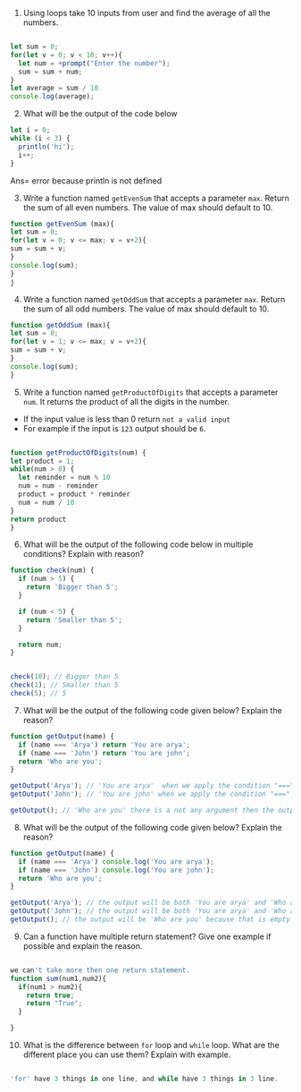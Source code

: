 1. Using loops take 10 inputs from user and find the average of all the numbers.

```js

let sum = 0;
for(let v = 0; v < 10; v++){
  let num = +prompt("Enter the number");
  sum = sum + num;
}
let average = sum / 10
console.log(average);

```

2. What will be the output of the code below


```js
let i = 0;
while (i < 3) {
  println('hi');
  i++;
}

```       

Ans= error because println is not defined

3. Write a function named `getEvenSum` that accepts a parameter `max`. Return the sum of all even numbers. The value of max should default to 10.


```js
function getEvenSum (max){
let sum = 0;
for(let v = 0; v <= max; v = v+2){
sum = sum + v;
}
console.log(sum);
}
j
```

4. Write a function named `getOddSum` that accepts a parameter `max`. Return the sum of all odd numbers. The value of max should default to 10.


```js
function getOddSum (max){
let sum = 0;
for(let v = 1; v <= max; v = v+2){
sum = sum + v;
}
console.log(sum);
}

```

5. Write a function named `getProductOfDigits` that accepts a parameter `num`. It returns the product of all the digits in the number.

- If the input value is less than 0 return `not a valid input`
- For example if the input is `123` output should be `6`.


```js

function getProductOfDigits(num) {
let product = 1;
while(num > 0) {
  let reminder = num % 10
  num = num - reminder
  product = product * reminder
  num = num / 10
}
return product
}

```


6. What will be the output of the following code below in multiple conditions? Explain with reason?

```js
function check(num) {
  if (num > 5) {
    return 'Bigger than 5';
  }

  if (num < 5) {
    return 'Smaller than 5';
  }

  return num;
}


check(10); // Bigger than 5
check(1); // Smaller than 5
check(5); // 5
```

7. What will be the output of the following code given below? Explain the reason?

```js
function getOutput(name) {
  if (name === 'Arya') return 'You are arya';
  if (name === 'John') return 'You are john';
  return 'Who are you';
}

getOutput('Arya'); // 'You are arya'  when we apply the condition "===" then the output will be 'You are arya' 
getOutput('John'); // 'You are john' when we apply the condition "===" then the output will be 'You are john'

getOutput(); // 'Who are you' there is a not any argument then the output will be 'Who are you'.
```

8. What will be the output of the following code given below? Explain the reason?

```js
function getOutput(name) {
  if (name === 'Arya') console.log('You are arya');
  if (name === 'John') console.log('You are john');
  return 'Who are you';
}

getOutput('Arya'); // the output will be both 'You are arya' and 'Who are you'because when we function call then the value return both.
getOutput('John'); // the output will be both 'You are arya' and 'Who are you'because when we function call then the value return both.
getOutput(); // the output will be 'Who are you' because that is empty argument.
```

9. Can a function have multiple return statement? Give one example if possible and explain the reason.

```js

we can't take more then one return statement.
function sum(num1,num2){
  if(num1 > num2){
    return true;
    return "True";
  }

}

```

10. What is the difference between `for` loop and `while` loop. What are the different place you can use them? Explain with example.

```js

'for' have 3 things in one line, and while have 3 things in 3 line.

```

